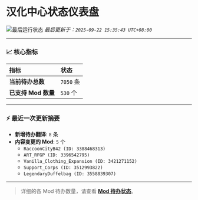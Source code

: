 # 汉化中心状态仪表盘

![最后运行状态](https://img.shields.io/badge/Last%20Run-Success-green)
*最后更新于：`2025-09-22 15:35:43 UTC+08:00`*

---

### 📈 **核心指标**

| 指标 | 状态 |
| :--- | :--- |
| **当前待办总数** | ``7050`` 条 |
| **已支持 Mod 数量** | ``530`` 个 |

---

### ⚡ **最近一次更新摘要**

*   **新增待办翻译**: `8` 条
*   **内容变更的 Mod**: `5` 个
    *   `RaccoonCityB42 (ID: 3388468313)`
    *   `ART_RFGP (ID: 3396542795)`
    *   `Vanilla_Clothing_Expansion (ID: 3421271152)`
    *   `Support_Corps (ID: 3512993822)`
    *   `LegendaryDuffelbag (ID: 3558839307)`

---

> 详细的各 Mod 待办数量，请查看 [**Mod 待办状态**](MOD_TODO_STATUS.md)。
